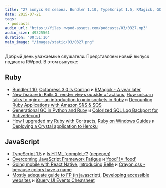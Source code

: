 ```yaml
---
title: "27 выпуск 03 сезона. Bundler 1.10, TypeScript 1.5, RMagick, GC in Python and Ruby, Crayon.css, Belle и прочее"
date: 2015-07-21
tags:
 - podcasts
audio_url: "https://files.rwpod-assets.com/podcasts/03/0327.mp3"
audio_size: 49325561
duration: "00:51:16"
main_image: "/images/static/03/0327.png"
---
```


Добрый день уважаемые слушатели. Представляем новый выпуск подкаста RWpod. В этом выпуске:

## Ruby

 - [Bundler 1.10](http://bundler.io/blog/2015/06/24/version-1-10-released.html), [Octopress 3.0 Is Coming](http://octopress.org/2015/01/15/octopress-3.0-is-coming/) и [RMagick - A year later](http://linduxed.com/blog/2015/07/19/rmagick-a-year-later/)
 - [New feature in Rails 5: render views outside of actions](https://medium.com/evil-martians/new-feature-in-rails-5-render-views-outside-of-actions-2fc1181e86a8), [How unicorn talks to nginx – an introduction to unix sockets in Ruby](http://blog.honeybadger.io/how-unicorn-talks-to-nginx-an-introduction-to-unix-sockets-in-ruby/) и [Decoupling Ruby Applications with Amazon SNS & SQS](http://engineering.kapost.com/2015/07/decoupling-ruby-applications-with-amazon-sns-sqs/)
 - [Generational GC in Python and Ruby](http://blog.codeship.com/generational-gc-python-ruby/) и [Colorized SQL Log Backport for ActiveRecord](http://technology.customink.com/blog/2015/07/16/colorized-sql-log-backport-for-activerecord/)
 - [How I upgraded my Ruby with Contracts](http://julienblanchard.com/2015/contracts-with-ruby/), [Ruby on Windows Guides](http://rubyonwindowsguides.github.io/) и [Deploying a Crystal application to Heroku](https://subvisual.co/blog/posts/63-deploying-a-crystal-application-to-heroku)

## JavaScript

 - [TypeScript 1.5](http://blogs.msdn.com/b/typescript/archive/2015/07/20/announcing-typescript-1-5.aspx) и [Is HTML ‘complete’?](http://www.brucelawson.co.uk/2015/is-html-complete/) ([перевод](http://css-live.ru/articles/gotov-li-html.html))
 - [Overcoming JavaScript Framework Fatigue](http://teropa.info/blog/2015/07/15/overcoming-javascript-framework-fatigue.html) и [‘food’ != ‘food’](http://www.drlongghost.com/wordpress/food-food/)
 - [Going mobile with React Native](http://reactkungfu.com/2015/07/going-mobile-with-react-native/), [Introducing Belle](http://nikgraf.github.io/belle/#/guide/introducing-belle) и [Crayon.css - because colors have a name](http://riccardoscalco.github.io/crayon/)
 - [Mostly adequate guide to FP (in javascript)](https://github.com/DrBoolean/mostly-adequate-guide), [Developing accessible websites](http://www.washington.edu/accessibility/web/) и [jQuery UI Events Cheatsheet](http://bitsofco.de/2015/jquery-ui-events/)

